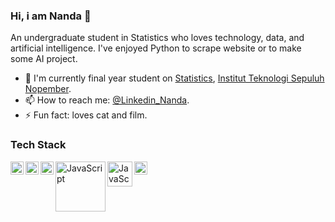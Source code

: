 ### Hi, i am Nanda 👋

An undergraduate student in Statistics who loves technology, data, and artificial intelligence. I've enjoyed Python to scrape website or to make some AI project.

- 🌱 I'm currently final year student on <a href="https://www.its.ac.id/statistika/en/home/">Statistics</a>, <a href="https://www.its.ac.id/">Institut Teknologi Sepuluh Nopember</a>. 
- 📫 How to reach me: <a href="https://www.linkedin.com/in/nanda-novenia-sh">@Linkedin_Nanda</a>. 
- ⚡ Fun fact: loves cat and film.

### Tech Stack
  <a href="https://www.python.org/"><img align="left" alt="JavaScript" title="Python" width="21px" src="https://seeklogo.com/images/P/python-logo-A32636CAA3-seeklogo.com.png" /></a>
  <a href="https://www.r-project.org/"><img align="left" alt="JavaScript" title="R" width="21px" src="https://upload.wikimedia.org/wikipedia/commons/thumb/1/1b/R_logo.svg/1024px-R_logo.svg.png" /></a>
   <a href="https://www.minitab.com/en-us/"><img align="left" alt="JavaScript" title="Minitab" width="21px" src="https://upload.wikimedia.org/wikipedia/commons/d/d2/Minitab_Logo.svg" /></a>
   <a href="https://www.elastic.co/elasticsearch/"><img align="left" alt="JavaScript" title="Elasticsearch" width="80px" src="https://upload.wikimedia.org/wikipedia/commons/f/f4/Elasticsearch_logo.svg" /></a>
   <a href="https://www.elastic.co/kibana/"><img align="left" alt="JavaScript" title="Kibana" width="40px" src="https://www.vectorlogo.zone/logos/elasticco_kibana/elasticco_kibana-ar21.svg" /></a>
  <a href="https://www.ibm.com/products/spss-statistics"><img align="left" alt="JavaScript" title="SPSS" width="21px" src="https://upload.wikimedia.org/wikipedia/en/1/1b/IBM_SPSS_v23.png" /></a>
   <br>
  <br>
